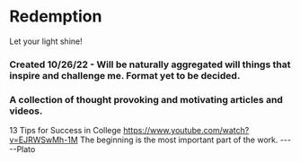 # Redemption
Let your light shine!

### Created 10/26/22 - Will be naturally aggregated will things that inspire and challenge me. Format yet to be decided.
### A collection of thought provoking and motivating articles and videos.

13 Tips for Success in College https://www.youtube.com/watch?v=EJRWSwMh-1M
The beginning is the most important part of the work. -----Plato
